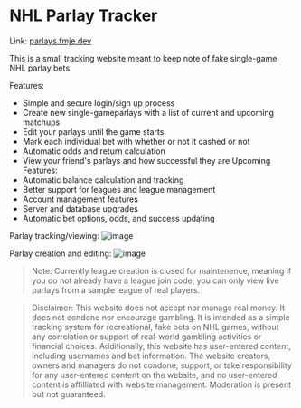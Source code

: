 # NHL Parlay Tracker

Link: [parlays.fmje.dev](https://parlays.fmje.dev)

This is a small tracking website meant to keep note of fake single-game NHL parlay bets.

Features:
- Simple and secure login/sign up process
- Create new single-gameparlays with a list of current and upcoming matchups
- Edit your parlays until the game starts
- Mark each individual bet with whether or not it cashed or not
- Automatic odds and return calculation
- View your friend's parlays and how successful they are
Upcoming Features:
- Automatic balance calculation and tracking
- Better support for leagues and league management
- Account management features
- Server and database upgrades
- Automatic bet options, odds, and success updating

Parlay tracking/viewing:
![image](https://github.com/user-attachments/assets/d70245a5-815a-455f-81b0-d6c123a30b09)

Parlay creation and editing:
![image](https://github.com/user-attachments/assets/218b23a4-4483-4047-81c4-5e4d4b313604)

> Note: Currently league creation is closed for maintenence, meaning if you do not already have a league join code, you can only view live parlays from a sample league of real players.

> Disclaimer: This website does not accept nor manage real money. It does not condone nor encourage gambling. It is intended as a simple tracking system for recreational, fake bets on NHL games, without any correlation or support of real-world gambling activities or financial choices.
> Additionally, this website has user-entered content, including usernames and bet information. The website creators, owners and managers do not condone, support, or take responsibility for any user-entered content on the website, and no user-entered content is affilliated with website management. Moderation is present but not guaranteed. 
